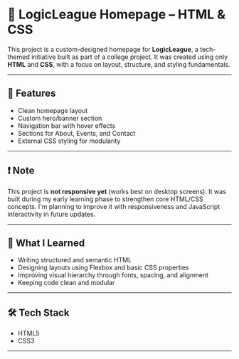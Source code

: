 # 🧠 LogicLeague Homepage – HTML & CSS

This project is a custom-designed homepage for **LogicLeague**, a tech-themed initiative built as part of a college project. It was created using only **HTML** and **CSS**, with a focus on layout, structure, and styling fundamentals.

---

## 🌟 Features

- Clean homepage layout
- Custom hero/banner section
- Navigation bar with hover effects
- Sections for About, Events, and Contact
- External CSS styling for modularity

---

## ❗ Note

This project is **not responsive yet** (works best on desktop screens). It was built during my early learning phase to strengthen core HTML/CSS concepts. I'm planning to improve it with responsiveness and JavaScript interactivity in future updates.

---

## 🧠 What I Learned

- Writing structured and semantic HTML
- Designing layouts using Flexbox and basic CSS properties
- Improving visual hierarchy through fonts, spacing, and alignment
- Keeping code clean and modular

---

## 🛠 Tech Stack

- HTML5
- CSS3

---


